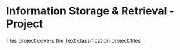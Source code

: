 # Information Storage & Retrieval - Project
This project covers the Text classification project files
